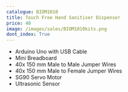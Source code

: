 ```yaml
---
catalogue: BIOM1010
title: Touch Free Hand Sanitiser Dispenser
price: 40
image: /images/sales/BIOM1010kits.png
dont_index: True
---
```


* Arduino Uno with USB Cable
* Mini Breadboard
* 40x 150 mm Male to Male Jumper Wires
* 40x 150 mm Male to Female Jumper Wires
* SG90 Servo Motor
* Ultrasonic Sensor
